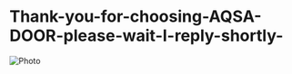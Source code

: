 # Thank-you-for-choosing-AQSA-DOOR-please-wait-I-reply-shortly-
<img src="foldername/photo.jpg"
alt="Photo">
